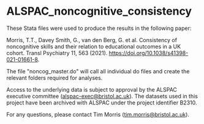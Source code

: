 # ALSPAC_noncognitive_consistency

These Stata files were used to produce the results in the following paper: 

Morris, T.T., Davey Smith, G., van den Berg, G. et al. Consistency of noncognitive skills and their relation to educational outcomes in a UK cohort. Transl Psychiatry 11, 563 (2021). https://doi.org/10.1038/s41398-021-01661-8.

The file "noncog_master.do" will call all individual do files and create the relevant folders required for analyses. 

Access to the underlying data is subject to approval by the ALSPAC executive committee (alspac-exec@bristol.ac.uk). The datasets used in this project have been archived with ALSPAC under the project identifier B2310.

For any questions, please contact Tim Morris (tim.morris@bristol.ac.uk).
